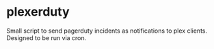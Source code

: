 plexerduty
==========

Small script to send pagerduty incidents as notifications to plex clients.  Designed to be run via cron.
